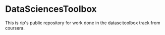 # DataSciencesToolbox
This is rip's public repository for work done in the datascitoolbox track from coursera.
